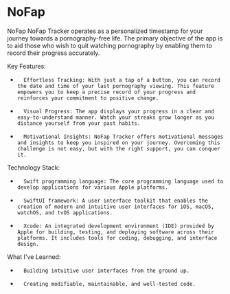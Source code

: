# NoFap

NoFap
NoFap Tracker operates as a personalized timestamp for your journey towards a pornography-free life. The primary objective of the app is to aid those who wish to quit watching pornography by enabling them to record their progress accurately.

Key Features:
* 		Effortless Tracking: With just a tap of a button, you can record the date and time of your last pornography viewing. This feature empowers you to keep a precise record of your progress and reinforces your commitment to positive change.
* 		Visual Progress: The app displays your progress in a clear and easy-to-understand manner. Watch your streaks grow longer as you distance yourself from your past habits.
* 		Motivational Insights: NoFap Tracker offers motivational messages and insights to keep you inspired on your journey. Overcoming this challenge is not easy, but with the right support, you can conquer it.

Technology Stack:
* 		Swift programming language: The core programming language used to develop applications for various Apple platforms.
* 		SwiftUI framework: A user interface toolkit that enables the creation of modern and intuitive user interfaces for iOS, macOS, watchOS, and tvOS applications.
* 		Xcode: An integrated development environment (IDE) provided by Apple for building, testing, and deploying software across their platforms. It includes tools for coding, debugging, and interface design.


What I've Learned:
* 		Building intuitive user interfaces from the ground up.
* 		Creating modifiable, maintainable, and well-tested code.

